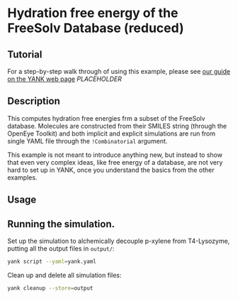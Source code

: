 # Hydration free energy of the FreeSolv Database (reduced)

## Tutorial

For a step-by-step walk through of using this example, please see 
[our guide on the YANK web page](http://getyank.org/examples) *PLACEHOLDER*

## Description

This computes hydration free energies frm a subset of the FreeSolv 
database. Molecules are constructed from their SMILES string (through 
the OpenEye Toolkit) and both implicit and explicit simulations are run 
from single YAML file through the `!Combinatorial` argument.

This example is not meant to introduce anything new, but instead to show 
that even very complex ideas, like free energy of a database, are not 
very hard to set up in YANK, once you understand the basics from the 
other examples.

## Usage

## Running the simulation.

Set up the simulation to alchemically decouple p-xylene from T4-Lysozyme, putting all the output files in `output/`:
```bash
yank script --yaml=yank.yaml
```

Clean up and delete all simulation files:
```bash
yank cleanup --store=output
```


